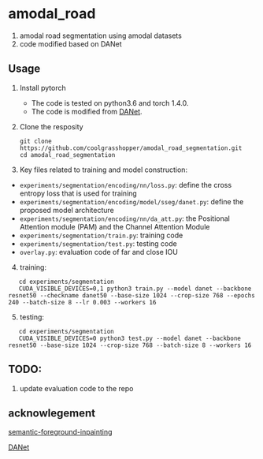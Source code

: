 # amodal_road
1. amodal road segmentation using amodal datasets
2. code modified based on DANet

## Usage

1. Install pytorch

   - The code is tested on python3.6 and torch 1.4.0.
   - The code is modified from [DANet](https://github.com/junfu1115/DANet.git).

2. Clone the resposity

   ```shell
   git clone https://github.com/coolgrasshopper/amodal_road_segmentation.git 
   cd amodal_road_segmentation
   ```
3. Key files related to training and model construction:

  - `experiments/segmentation/encoding/nn/loss.py`: define the cross entropy loss that is used for training
  - `experiments/segmentation/encoding/model/sseg/danet.py`: define the proposed model architecture
  - `experiments/segmentation/encoding/nn/da_att.py`: the Positional Attention module (PAM) and the Channel Attention Module
  - `experiments/segmentation/train.py`: training code
  - `experiments/segmentation/test.py`: testing code
  - `overlay.py`: evaluation code of far and close IOU

4. training:

```shell (example)
   cd experiments/segmentation
   CUDA_VISIBLE_DEVICES=0,1 python3 train.py --model danet --backbone resnet50 --checkname danet50 --base-size 1024 --crop-size 768 --epochs 240 --batch-size 8 --lr 0.003 --workers 16  
```
5. testing:

```shell (example)
   cd experiments/segmentation
   CUDA_VISIBLE_DEVICES=0 python3 test.py --model danet --backbone resnet50 --base-size 1024 --crop-size 768 --batch-size 8 --workers 16  
```
## TODO:
1. update evaluation code to the repo

## acknowlegement
[semantic-foreground-inpainting](https://github.com/Chenyang-Lu/semantic-foreground-inpainting.git)

[DANet](https://github.com/junfu1115/DANet.git)
